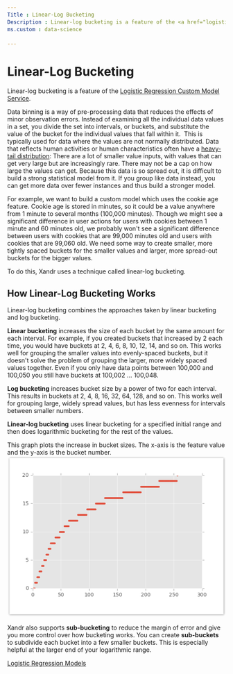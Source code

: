 ```yaml
---
Title : Linear-Log Bucketing
Description : Linear-log bucketing is a feature of the <a href="logistic-regression-custom-model-service.md"
ms.custom : data-science

---
```



# Linear-Log Bucketing



Linear-log bucketing is a feature of the
<a href="logistic-regression-custom-model-service.md"
class="xref">Logistic Regression Custom Model Service</a>.

Data binning is a way of pre-processing data that reduces the effects of
minor observation errors. Instead of examining all the individual data
values in a set, you divide the set into intervals, or buckets, and
substitute the value of the bucket for the individual values that fall
within it.  This is typically used for data where the values are not
normally distributed. Data that reflects human activities or human
characteristics often have a
<a href="https://en.wikipedia.org/wiki/Heavy-tailed_distribution"
class="xref" target="_blank">heavy-tail distribution</a>: There are a
lot of smaller value inputs, with values that can get very large but are
increasingly rare. There may not be a cap on how large the values can
get. Because this data is so spread out, it is difficult to build a
strong statistical model from it. If you group like data instead, you
can get more data over fewer instances and thus build a stronger model.

For example, we want to build a custom model which uses the cookie age
feature. Cookie age is stored in minutes, so it could be a value
anywhere from 1 minute to several months (100,000 minutes). Though we
might see a significant difference in user actions for users with
cookies between 1 minute and 60 minutes old, we probably won't see a
significant difference between users with cookies that are 99,000
minutes old and users with cookies that are 99,060 old. We need some way
to create smaller, more tightly spaced buckets for the smaller values
and larger, more spread-out buckets for the bigger values.

To do this, Xandr uses a technique called
linear-log bucketing.



## How Linear-Log Bucketing Works

Linear-log bucketing combines the approaches taken by linear bucketing
and log bucketing.

**Linear bucketing** increases the size of each bucket by the same
amount for each interval. For example, if you created buckets that
increased by 2 each time, you would have buckets at 2, 4, 6, 8, 10, 12,
14, and so on. This works well for grouping the smaller values into
evenly-spaced buckets, but it doesn't solve the problem of grouping the
larger, more widely spaced values together. Even if you only have data
points between 100,000 and 100,050 you still have buckets at 100,002 ...
100,048.

**Log bucketing** increases bucket size by a power of two for each
interval. This results in buckets at 2, 4, 8, 16, 32, 64, 128, and so
on. This works well for grouping large, widely spread values, but has
less evenness for intervals between smaller numbers.

**Linear-log bucketing** uses linear bucketing for a specified initial
range and then does logarithmic bucketing for the rest of the values.

This graph plots the increase in bucket sizes. The x-axis is the feature
value and the y-axis is the bucket number.
![graph plots for increase in bucket sizes](media/116524648.png)


Xandr also supports **sub-bucketing** to reduce
the margin of error and give you more control over how bucketing works.
You can create **sub-buckets** to subdivide each bucket into a few
smaller buckets. This is especially helpful at the larger end of your
logarithmic range.  





<a href="logistic-regression-models.md" class="link">Logistic
Regression Models</a>






